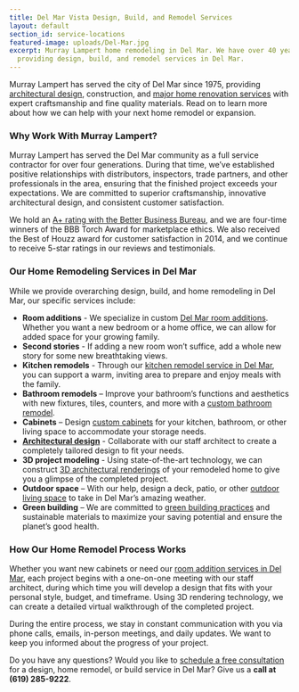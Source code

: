 ```yaml
---
title: Del Mar Vista Design, Build, and Remodel Services
layout: default
section_id: service-locations
featured-image: uploads/Del-Mar.jpg
excerpt: Murray Lampert home remodeling in Del Mar. We have over 40 years experience
  providing design, build, and remodel services in Del Mar.
---
```


Murray Lampert has served the city of Del Mar since 1975, providing [architectural design](/san-diego-architectural-design-services), construction, and [major home renovation services](/major-renovations) with expert craftsmanship and fine quality materials. Read on to learn more about how we can help with your next home remodel or expansion.

### Why Work With Murray Lampert?

Murray Lampert has served the Del Mar community as a full service contractor for over four generations. During that time, we’ve established positive relationships with distributors, inspectors, trade partners, and other professionals in the area, ensuring that the finished project exceeds your expectations. We are committed to superior craftsmanship, innovative architectural design, and consistent customer satisfaction.

We hold an [A+ rating with the Better Business Bureau](https://www.bbb.org/sdoc/business-reviews/construction-and-remodeling-services/murray-lampert-design-build-remodel-in-san-diego-ca-100554/#bbbonlineclick), and we are four-time winners of the BBB Torch Award for marketplace ethics. We also received the Best of Houzz award for customer satisfaction in 2014, and we continue to receive 5-star ratings in our reviews and testimonials.

### Our Home Remodeling Services in Del Mar

While we provide overarching design, build, and home remodeling in Del Mar, our specific services include:

- **Room additions** - We specialize in custom [Del Mar room additions](/room-additions-del-mar-del-mar). Whether you want a new bedroom or a home office, we can allow for added space for your growing family.
- **Second stories** - If adding a new room won’t suffice, add a whole new story for some new breathtaking views.
- **Kitchen remodels** - Through our [kitchen remodel service in Del Mar](/kitchen-remodeling-del-mar), you can support a warm, inviting area to prepare and enjoy meals with the family.
- **Bathroom remodels** – Improve your bathroom’s functions and aesthetics with new fixtures, tiles, counters, and more with a [custom bathroom remodel](/san-diego-bathroom-remodeling-services).
- **Cabinets** – Design [custom cabinets](/san-diego-custom-cabinet-construction-services) for your kitchen, bathroom, or other living space to accommodate your storage needs.
- **[Architectural design](/san-diego-architectural-design-services)** - Collaborate with our staff architect to create a completely tailored design to fit your needs.
- **3D project modeling** - Using state-of-the-art technology, we can construct [3D architectural renderings](/3d-architectural-rendering-services) of your remodeled home to give you a glimpse of the completed project.
- **Outdoor space** – With our help, design a deck, patio, or other [outdoor living space](/san-diego-outdoor-living-space-design/) to take in Del Mar’s amazing weather.
- **Green building** – We are committed to [green building practices](/san-diego-green-home-construction/) and sustainable materials to maximize your saving potential and ensure the planet’s good health.

### How Our Home Remodel Process Works

Whether you want new cabinets or need our [room addition services in Del Mar](/room-addition-del-mar), each project begins with a one-on-one meeting with our staff architect, during which time you will develop a design that fits with your personal style, budget, and timeframe. Using 3D rendering technology, we can create a detailed virtual walkthrough of the completed project.

During the entire process, we stay in constant communication with you via phone calls, emails, in-person meetings, and daily updates. We want to keep you informed about the progress of your project.

Do you have any questions? Would you like to [schedule a free consultation](#quick-contact) for a design, home remodel, or build service in Del Mar? Give us a **call at (619) 285-9222**.
